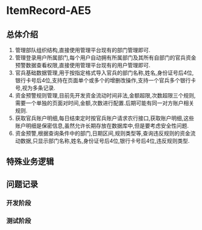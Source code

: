 # ItemRecord-AE5
## 总体介绍
1. 管理部队组织结构,直接使用管理平台现有的部门管理即可.
2. 管理登录用户所属部门,每个用户自动拥有所属部门及其所有自部门的官兵资金预警数据查看权限,直接使用管理平台现有的用户管理即可.
3. 官兵基础数据管理,用于按指定格式导入官兵的部门名称,姓名,身份证号后4位,银行卡号后4位,支持在页面单个或多个的增删改操作,支持一个官兵多个银行卡号,视为多条记录.
4. 资金预警规则管理,目前先开发资金流动时间非法,金额超限,次数超限三个规则,需要一个单独的页面对时间,金额,次数进行配置.后期可能有同一对方账户相关规则.
5. 获取官兵账户明细,每日结束定时按官兵账户请求农行接口,获取账户明细,这些账户明细是保密信息,虽然允许长期存放在数据库中,但是要考虑安全性问题.
6. 资金预警,根据查询条件中的部门,日期区间,规则类型等,查询违反规则的资金流动数据,只显示部门名称,姓名,身份证号后4位,银行卡号后4位,违反规则类型.

## 特殊业务逻辑

## 问题记录
### 开发阶段

### 测试阶段
